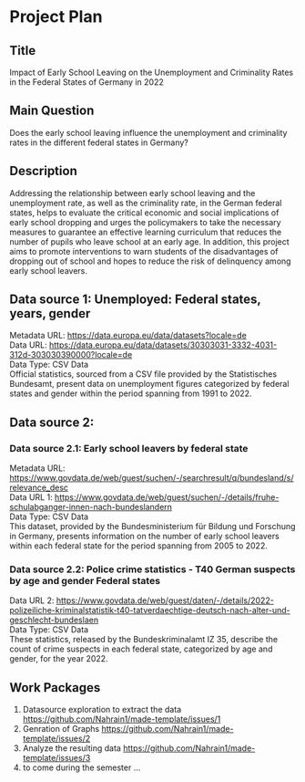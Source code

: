 # ****Project Plan****

## **Title**  
Impact of Early School Leaving on the Unemployment and Criminality Rates in the Federal States of Germany in 2022  

## **Main Question**  
Does the early school leaving influence the unemployment and criminality rates in the different federal states in Germany?  

## **Description**  
Addressing the relationship between early school leaving and the unemployment rate, as well as the criminality rate, in the German federal states, helps to evaluate the critical economic and social implications of early school dropping and urges the policymakers to take the necessary measures to guarantee an effective learning curriculum that reduces the number of pupils who leave school at an early age. In addition, this project aims to promote interventions to warn students of the disadvantages of dropping out of school and hopes to reduce the risk of delinquency among early school leavers.

## **Data source 1: Unemployed: Federal states, years, gender**  
Metadata URL: https://data.europa.eu/data/datasets?locale=de  
Data URL: https://data.europa.eu/data/datasets/30303031-3332-4031-312d-303030390000?locale=de  
Data Type: CSV Data  
Official statistics, sourced from a CSV file provided by the Statistisches Bundesamt, present data on unemployment figures categorized by federal states and gender within the period spanning from 1991 to 2022. 

## **Data source 2:**  
### **Data source 2.1: Early school leavers by federal state**  
Metadata URL: https://www.govdata.de/web/guest/suchen/-/searchresult/q/bundesland/s/relevance_desc  
Data URL 1: https://www.govdata.de/web/guest/suchen/-/details/fruhe-schulabganger-innen-nach-bundeslandern   
Data Type: CSV Data  
This dataset, provided by the Bundesministerium für Bildung und Forschung in Germany, presents information on the number of early school leavers within each federal state for the period spanning from 2005 to 2022.


### **Data source 2.2: Police crime statistics - T40 German suspects by age and gender Federal states**  
Data URL 2: https://www.govdata.de/web/guest/daten/-/details/2022-polizeiliche-kriminalstatistik-t40-tatverdaechtige-deutsch-nach-alter-und-geschlecht-bundeslaen  
Data Type: CSV Data  
These statistics, released by the Bundeskriminalamt IZ 35, describe the count of crime suspects in each federal state, categorized by age and gender, for the year 2022.  

## **Work Packages**  
1. Datasource exploration to extract the data https://github.com/Nahrain1/made-template/issues/1  
2. Genration of Graphs https://github.com/Nahrain1/made-template/issues/2  
3. Analyze the resulting data https://github.com/Nahrain1/made-template/issues/3  
4. to come during the semester ... 
